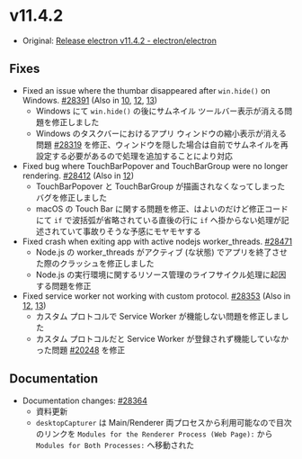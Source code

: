 # v11.4.2

- Original: [Release electron v11.4.2 - electron/electron](https://github.com/electron/electron/releases/tag/v11.4.2)

## Fixes

- Fixed an issue where the thumbar disappeared after `win.hide()` on Windows. [#28391](https://github.com/electron/electron/pull/28391) (Also in [10](https://github.com/electron/electron/pull/28388), [12](https://github.com/electron/electron/pull/28389), [13](https://github.com/electron/electron/pull/28390))
  - Windows にて `win.hide()` の後にサムネイル ツールバー表示が消える問題を修正しました
  - Windows のタスクバーにおけるアプリ ウィンドウの縮小表示が消える問題 [#28319](https://github.com/electron/electron/issues/28319) を修正、ウィンドウを隠した場合は自前でサムネイルを再設定する必要があるので処理を追加することにより対応
- Fixed bug where TouchBarPopover and TouchBarGroup were no longer rendering. [#28412](https://github.com/electron/electron/pull/28412) (Also in [12](https://github.com/electron/electron/pull/28411))
  - TouchBarPopover と TouchBarGroup が描画されなくなってしまったバグを修正しました
  - macOS の Touch Bar に関する問題を修正、はよいのだけど修正コードにて `if` で波括弧が省略されている直後の行に `if` へ掛からない処理が記述されていて事故りそうな予感にモヤモヤする
- Fixed crash when exiting app with active nodejs worker_threads. [#28471](https://github.com/electron/electron/pull/28471)
  - Node.js の worker_threads がアクティブ (な状態) でアプリを終了させた際のクラッシュを修正しました
  - Node.js の実行環境に関するリソース管理のライフサイクル処理に起因する問題を修正
- Fixed service worker not working with custom protocol. [#28353](https://github.com/electron/electron/pull/28353) (Also in [12](https://github.com/electron/electron/pull/28355), [13](https://github.com/electron/electron/pull/28354))
  - カスタム プロトコルで Service Worker が機能しない問題を修正しました
  - カスタム プロトコルだと Service Worker が登録されず機能していなかった問題 [#20248](https://github.com/electron/electron/issues/20248) を修正

## Documentation

- Documentation changes: [#28364](https://github.com/electron/electron/pull/28364)
  - 資料更新
  - `desktopCapturer` は Main/Renderer 両プロセスから利用可能なので目次のリンクを `Modules for the Renderer Process (Web Page):` から `Modules for Both Processes:` へ移動された
